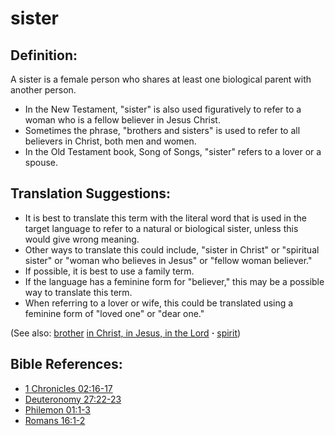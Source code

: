 # sister #

## Definition: ##

A sister is a female person who shares at least one biological parent with another person.

* In the New Testament, "sister" is also used figuratively to refer to a woman who is a fellow believer in Jesus Christ.
* Sometimes the phrase, "brothers and sisters" is used to refer to all believers in Christ, both men and women.
* In the Old Testament book, Song of Songs, "sister" refers to a lover or a spouse.

## Translation Suggestions: ##

* It is best to translate this term with the literal word that is used in the target language to refer to a natural or biological sister, unless this would give wrong meaning.
* Other ways to translate this could include, "sister in Christ" or "spiritual sister" or "woman who believes in Jesus" or "fellow woman believer."
* If possible, it is best to use a family term.
* If the language has a feminine form for "believer," this may be a possible way to translate this term.
* When referring to a lover or wife, this could be translated using a feminine form of "loved one" or "dear one."

(See also: [brother](../kt/brother.md) [in Christ, in Jesus, in the Lord](../kt/inchrist.md) **·** [spirit](../kt/spirit.md))

## Bible References: ##

* [1 Chronicles 02:16-17](https://door43.org/en/bible/notes/1ch/02/16)
* [Deuteronomy 27:22-23](https://door43.org/en/bible/notes/deu/27/22)
* [Philemon 01:1-3](https://door43.org/en/bible/notes/phm/01/01)
* [Romans 16:1-2](https://door43.org/en/bible/notes/rom/16/01)


